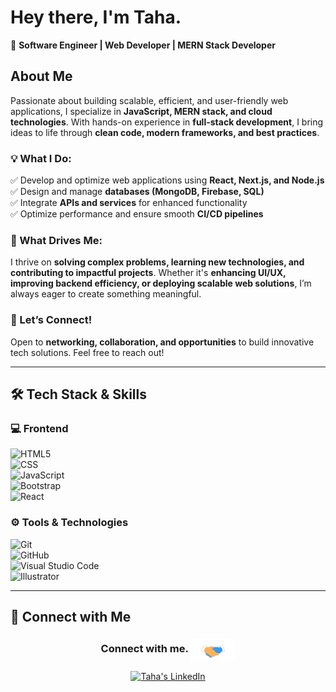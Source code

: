 # Hey there, I'm Taha.  

🚀 **Software Engineer | Web Developer | MERN Stack Developer**  

<!--   <img src="https://github.com/mtahashahid/mtahashahid/blob/main/Assets/Hi.gif" width="25px"> -->  

## About Me  

Passionate about building scalable, efficient, and user-friendly web applications, I specialize in **JavaScript, MERN stack, and cloud technologies**. With hands-on experience in **full-stack development**, I bring ideas to life through **clean code, modern frameworks, and best practices**.  

### 💡 What I Do:  
✅ Develop and optimize web applications using **React, Next.js, and Node.js**  
✅ Design and manage **databases (MongoDB, Firebase, SQL)**  
✅ Integrate **APIs and services** for enhanced functionality  
✅ Optimize performance and ensure smooth **CI/CD pipelines**  

### 🚀 What Drives Me:  
I thrive on **solving complex problems, learning new technologies, and contributing to impactful projects**. Whether it's **enhancing UI/UX, improving backend efficiency, or deploying scalable web solutions**, I’m always eager to create something meaningful.  

### 📩 Let’s Connect!  
Open to **networking, collaboration, and opportunities** to build innovative tech solutions. Feel free to reach out!  

---

## 🛠 Tech Stack & Skills  

### 💻 Frontend  
![HTML5](https://img.shields.io/badge/-HTML5-333333?style=flat&logo=HTML5)  
![CSS](https://img.shields.io/badge/-CSS-333333?style=flat&logo=CSS3&logoColor=1572B6)  
![JavaScript](https://img.shields.io/badge/-JavaScript-333333?style=flat&logo=javascript)  
![Bootstrap](https://img.shields.io/badge/-Bootstrap-333333?style=flat&logo=bootstrap&logoColor=563D7C)  
![React](https://img.shields.io/badge/-React-333333?style=flat&logo=react)  

### ⚙️ Tools & Technologies  
![Git](https://img.shields.io/badge/-Git-333333?style=flat&logo=git)  
![GitHub](https://img.shields.io/badge/-GitHub-333333?style=flat&logo=github)  
![Visual Studio Code](https://img.shields.io/badge/-Visual%20Studio%20Code-333333?style=flat&logo=visual-studio-code&logoColor=007ACC)  
![Illustrator](https://img.shields.io/badge/-Illustrator-333333?style=flat&logo=adobe-illustrator)  

---

## 🤝 Connect with Me  

<div align="center">
  <h3 align="center">Connect with me.  
  <img align="center" src="https://github.com/mtahashahid/mtahashahid/blob/main/Assets/Handshake.gif" height="33px" /></h3>  
</div>  

<p align="center">  
 <a href="https://www.linkedin.com/in/muhammad-taha-857a42180/" target="_blank">  
  <img align="center" alt="Taha's LinkedIn" width="30px" src="https://www.vectorlogo.zone/logos/linkedin/linkedin-icon.svg" />  
 </a>  
<!--  
 <a href="https://twitter.com/muhammad_taha23" target="_blank">  
  <img align="center" alt="Taha's Twitter" width="30px" src="https://www.vectorlogo.zone/logos/twitter/twitter-icon.svg" />  
 </a>  
-->  
</p>  
